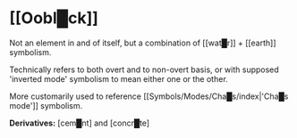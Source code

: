 # **[[Oobl█ck]]**

Not an element in and of itself, but a combination of [[wat█r]] + [[earth]] symbolism.

Technically refers to both overt and to non-overt basis, or with supposed 'inverted mode' symbolism to mean either one or the other.

More customarily used to reference [[Symbols/Modes/Cha█s/index|'Cha█s mode']] symbolism.

**Derivatives:** [cem█nt] and [concr█te]